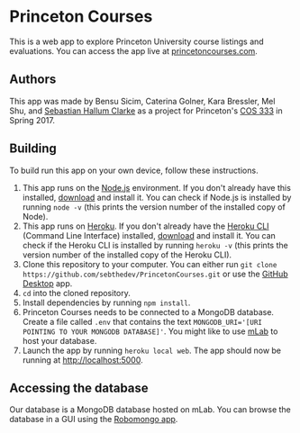 # Princeton Courses
This is a web app to explore Princeton University course listings and evaluations. You can access the app live at [princetoncourses.com](https://www.princetoncourses.com).

## Authors
This app was made by Bensu Sicim, Caterina Golner, Kara Bressler, Mel Shu, and [Sebastian Hallum Clarke](http://www.zibity.com) as a project for Princeton's [COS 333](http://www.cs.princeton.edu/courses/archive/spring17/cos333/) in Spring 2017.

## Building
To build run this app on your own device, follow these instructions.

1. This app runs on the [Node.js](https://nodejs.org/) environment. If you don't already have this installed, [download]((https://nodejs.org/)) and install it. You can check if Node.js is installed by running `node -v` (this prints the version number of the installed copy of Node).
2. This app runs on [Heroku](http://www.heroku.com). If you don't already have the [Heroku CLI](https://devcenter.heroku.com/articles/heroku-cli) (Command Line Interface) installed, [download](https://devcenter.heroku.com/articles/heroku-cli) and install it. You can check if the Heroku CLI is installed by running `heroku -v` (this prints the version number of the installed copy of the Heroku CLI).
3. Clone this repository to your computer. You can either run `git clone https://github.com/sebthedev/PrincetonCourses.git` or use the [GitHub Desktop](https://desktop.github.com) app.
4. `cd` into the cloned repository.
5. Install dependencies by running `npm install`.
6. Princeton Courses needs to be connected to a MongoDB database. Create a file called `.env` that contains the text `MONGODB_URI='[URI POINTING TO YOUR MONGODB DATABASE]'`. You might like to use [mLab](https://www.mlab.com) to host your database.
7. Launch the app by running `heroku local web`. The app should now be running at [http://localhost:5000](http://localhost:5000).

## Accessing the database
Our database is a MongoDB database hosted on mLab. You can browse the database in a GUI using the [Robomongo app](https://robomongo.org).
